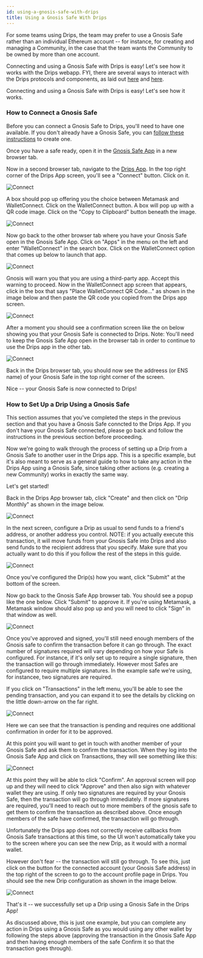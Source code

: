 ```yaml
---
id: using-a-gnosis-safe-with-drips
title: Using a Gnosis Safe With Drips
---
```


For some teams using Drips, the team may prefer to use a Gnosis Safe rather than an individual Ethereum account -- for instance, for creating and managing a Community, in the case that the team wants the Community to be owned by more than one account.

Connecting and using a Gnosis Safe with Drips is easy! Let's see how it works with the Drips webapp. FYI, there are several ways to interact with the Drips protocols and components, as laid out [here][ad] and [here][to].


Connecting and using a Gnosis Safe with Drips is easy! Let's see how it works.

### How to Connect a Gnosis Safe

Before you can connect a Gnosis Safe to Drips, you'll need to have one available. If you don't
already have a Gnosis Safe, you can [follow these instructions][cs] to create one.

Once you have a safe ready, open it in the [Gnosis Safe App][ga] in a new browser tab.

Now in a second browser tab, navigate to the [Drips App][da]. In the top right corner of the 
Drips App screen, you'll see a "Connect" button. Click on it.

![Connect][g0]

A box should pop up offering you the choice between Metamask and WalletConnect. Click on the
WalletConnect button. A box will pop up with a QR code image. Click on the "Copy to Clipboard"
button beneath the image.

![Connect][g2]

Now go back to the other browser tab where you have your Gnosis Safe open in the Gnosis Safe App.
Click on "Apps" in the menu on the left and enter "WalletConnect" in the search box. Click on
the WalletConnect option that comes up below to launch that app.

![Connect][g1]

Gnosis will warn you that you are using a third-party app. Accept this warning to proceed. Now in the
WalletConnect app screen that appears, click in the box that says "Place WalletConnect QR Code..."
as shown in the image below and then paste the QR code you copied from the Drips app screen.

![Connect][g3]

After a moment you should see a confirmation screen like the on below showing you that your 
Gnosis Safe is connected to Drips. Note: You'll need to keep the Gnosis Safe App open in the browser
tab in order to continue to use the Drips app in the other tab.

![Connect][g4]

Back in the Drips browser tab, you should now see the addreess (or ENS name) of your Gnosis Safe in the top
right corner of the screen.

Nice -- your Gnosis Safe is now connected to Drips!

### How to Set Up a Drip Using a Gnosis Safe

This section assumes that you've completed the steps in the previous section and that you have a
Gnosis Safe conncted to the Drips App. If you don't have your Gnosis Safe connected, please go back
and follow the instructions in the previous section before proceeding.

Now we're going to walk through the process of setting up a Drip from a Gnosis Safe to another user in
the Drips app. This is a specific example, but it's also meant to serve as a general guide to how to
take any action in the Drips App using a Gnosis Safe, since taking other actions (e.g. creating a new Community)
works in exactly the same way.

Let's get started!

Back in the Drips App browser tab, click "Create" and then click on "Drip Monthly" as shown in the image
below.

![Connect][g5]

In the next screen, configure a Drip as usual to send funds to a friend's address, or another address you
control. NOTE: if you actually execute this transaction, it will move funds from your Gnosis Safe into Drips 
and also send funds to the recipient address that you specify. Make sure that you actually want to do this
if you follow the rest of the steps in this guide.

![Connect][g6]

Once you've configured the Drip(s) how you want, click "Submit" at the bottom of the screen.

Now go back to the Gnosis Safe App browser tab. You should see a popup like the one below. Click "Submit"
to approve it. If you're using Metamask, a Metamask window should also pop up and you will need to
click "Sign" in that window as well.

![Connect][g7]

Once you've approved and signed, you'll still need enough members of the Gnosis safe to confirm the
transaction before it can go through. The exact number of signatures required will vary depending on
how your Safe is configured. For instance, if it's only set up to require a single signature, then
the transaction will go through immediately. However most Safes are configured to require multiple
signatures. In the example safe we're using, for instancee, two signatures are required.

If you click on "Transactions" in the left menu, you'll be able to see the pending transaction, and you
can expand it to see the details by clicking on the little down-arrow on the far right.

![Connect][g8]

Here we can see that the transaction is pending and requires one additional confirmation in order for
it to be approved.

At this point you will want to get in touch with another member of your Gnosis Safe and ask them to
confirm the transaction. When they log into the Gnosis Safe App and click on Transactions, they will
see something like this:

![Connect][g9]

At this point they will be able to click "Confirm". An approval screen will pop up and they will need
to click "Approve" and then also sign with whatever wallet they are using. If only two signatures are 
required by your Gnosis Safe, then the transaction will go through immediately. If more signatures are 
required, you'll need to reach out to more members of the gnosis safe to
get them to confirm the transaction as described above. Once enough members of the safe have confirmed,
the transaction will go through.

Unfortunately the Drips app does not correctly receive callbacks from Gnosis Safe transactions at this
time, so the UI won't automatically take you to the screen where you can see the new Drip, as it would with a normal wallet.

However don't fear -- the transaction will still go through. To see this, just click on the button for the
connected account (your Gnosis Safe address) in the top right of the screen to go to the account profile
page in Drips. You should see the new Drip configuration as shown in the image below.

![Connect][g10]

That's it -- we successfully set up a Drip using a Gnosis Safe in the Drips App!

As discussed above, this is just one example, but you can complete any action in Drips using a Gnosis
Safe as you would using any other wallet by following the steps above (approving the transaction in
the Gnosis Safe App and then having enough members of the safe Confirm it so that the transaction goes
through).


[ad]: accessing-drips.md
[to]: for-developers/technical-overview.md
[cw]: connect-a-wallet.md
[cs]: https://help.gnosis-safe.io/en/articles/3876461-create-a-safe
[ga]: https://gnosis-safe.io/app/
[da]: https://radicle-drips-app.netlify.app/explore
[g0]: /img/drips_gnosis0.png
[g1]: /img/drips_gnosis1.png
[g2]: /img/drips_gnosis2.png
[g3]: /img/drips_gnosis3.png
[g4]: /img/drips_gnosis4.png
[g5]: /img/drips_gnosis5.png
[g6]: /img/drips_gnosis6.png
[g7]: /img/drips_gnosis7.png
[g8]: /img/drips_gnosis8.png
[g9]: /img/drips_gnosis9.png
[g10]: /img/drips_gnosis10.png